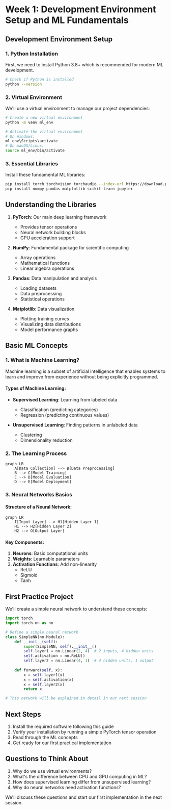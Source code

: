 # Week 1: Development Environment Setup and ML Fundamentals

## Development Environment Setup

### 1. Python Installation
First, we need to install Python 3.8+ which is recommended for modern ML development.
```bash
# Check if Python is installed
python --version
```

### 2. Virtual Environment
We'll use a virtual environment to manage our project dependencies:
```bash
# Create a new virtual environment
python -m venv ml_env

# Activate the virtual environment
# On Windows:
ml_env\Scripts\activate
# On macOS/Linux:
source ml_env/bin/activate
```

### 3. Essential Libraries
Install these fundamental ML libraries:
```bash
pip install torch torchvision torchaudio --index-url https://download.pytorch.org/whl/cu118
pip install numpy pandas matplotlib scikit-learn jupyter
```

## Understanding the Libraries

1. **PyTorch**: Our main deep learning framework
   - Provides tensor operations
   - Neural network building blocks
   - GPU acceleration support

2. **NumPy**: Fundamental package for scientific computing
   - Array operations
   - Mathematical functions
   - Linear algebra operations

3. **Pandas**: Data manipulation and analysis
   - Loading datasets
   - Data preprocessing
   - Statistical operations

4. **Matplotlib**: Data visualization
   - Plotting training curves
   - Visualizing data distributions
   - Model performance graphs

## Basic ML Concepts

### 1. What is Machine Learning?
Machine learning is a subset of artificial intelligence that enables systems to learn and improve from experience without being explicitly programmed.

#### Types of Machine Learning:
- **Supervised Learning**: Learning from labeled data
  - Classification (predicting categories)
  - Regression (predicting continuous values)

- **Unsupervised Learning**: Finding patterns in unlabeled data
  - Clustering
  - Dimensionality reduction

### 2. The Learning Process

```mermaid
graph LR
    A[Data Collection] --> B[Data Preprocessing]
    B --> C[Model Training]
    C --> D[Model Evaluation]
    D --> E[Model Deployment]
```

### 3. Neural Networks Basics

#### Structure of a Neural Network:
```mermaid
graph LR
    I[Input Layer] --> H1[Hidden Layer 1]
    H1 --> H2[Hidden Layer 2]
    H2 --> O[Output Layer]
```

#### Key Components:
1. **Neurons**: Basic computational units
2. **Weights**: Learnable parameters
3. **Activation Functions**: Add non-linearity
   - ReLU
   - Sigmoid
   - Tanh

## First Practice Project

We'll create a simple neural network to understand these concepts:

```python
import torch
import torch.nn as nn

# Define a simple neural network
class SimpleNN(nn.Module):
    def __init__(self):
        super(SimpleNN, self).__init__()
        self.layer1 = nn.Linear(2, 4)  # 2 inputs, 4 hidden units
        self.activation = nn.ReLU()
        self.layer2 = nn.Linear(4, 1)  # 4 hidden units, 1 output
    
    def forward(self, x):
        x = self.layer1(x)
        x = self.activation(x)
        x = self.layer2(x)
        return x

# This network will be explained in detail in our next session
```

## Next Steps

1. Install the required software following this guide
2. Verify your installation by running a simple PyTorch tensor operation
3. Read through the ML concepts
4. Get ready for our first practical implementation

## Questions to Think About

1. Why do we use virtual environments?
2. What's the difference between CPU and GPU computing in ML?
3. How does supervised learning differ from unsupervised learning?
4. Why do neural networks need activation functions?

We'll discuss these questions and start our first implementation in the next session.